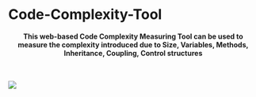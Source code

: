 # Code-Complexity-Tool

<p align="center">
  <b>This web-based Code Complexity Measuring Tool can be used to measure the complexity introduced due to Size, Variables, Methods, Inheritance, Coupling, Control structures</b><br>
  
  <br><br>
  <img align="center" src="https://github.com/itpmcde/Code-Complexity-Tool/blob/master/assets/media/readme/coding.png">
</p>
